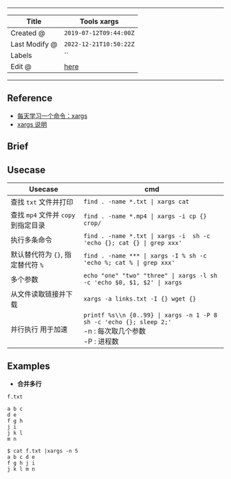 -----

| Title         | Tools xargs                                         |
| ------------- | --------------------------------------------------- |
| Created @     | `2019-07-12T09:44:00Z`                              |
| Last Modify @ | `2022-12-21T10:50:22Z`                              |
| Labels        | \`\`                                                |
| Edit @        | [here](https://github.com/junxnone/linux/issues/22) |

-----

## Reference

  - [每天学习一个命令：xargs ](https://einverne.github.io/post/2019/06/xargs)
  - [xargs 说明](https://wangchujiang.com/linux-command/c/xargs.html)

## Brief

## Usecase

| Usecase                   | cmd                                                                                                 |
| ------------------------- | --------------------------------------------------------------------------------------------------- |
| 查找 `txt` 文件并打印            | ` find . -name *.txt \| xargs cat  `                                                                |
| 查找 `mp4` 文件并 `copy` 到指定目录 | `find . -name *.mp4 \| xargs -i cp {} crop/`                                                        |
| 执行多条命令                    | `find . -name *.txt \| xargs -i  sh -c 'echo {}; cat {} \| grep xxx'`                               |
| 默认替代符为 `{}`, 指定替代符 `%`    | `find . -name *** \| xargs -I % sh -c 'echo %; cat % \| grep xxx'`                                  |
| 多个参数                      | `echo "one" "two" "three" \| xargs -l sh -c 'echo $0, $1, $2' \| xargs`                             |
| 从文件读取链接并下载                | `xargs -a links.txt -I {} wget {}`                                                                  |
| 并行执行 用于加速                 | `printf %s\\n {0..99} \| xargs -n 1 -P 8  sh -c 'echo {}; sleep 2;'` <br> -n : 每次取几个参数<br> -P : 进程数 |

## Examples

  - **合并多行**

`f.txt`

    a b c 
    d e
    f g h 
    j i 
    j k l
    m n

    $ cat f.txt |xargs -n 5
    a b c d e
    f g h j i
    j k l m n
